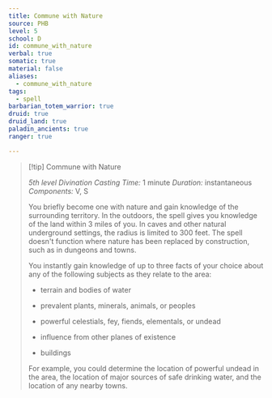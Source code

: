 ```yaml
---
title: Commune with Nature
source: PHB
level: 5
school: D
id: commune_with_nature
verbal: true
somatic: true
material: false
aliases:
  - commune_with_nature
tags:
  - spell
barbarian_totem_warrior: true
druid: true
druid_land: true
paladin_ancients: true
ranger: true

---
```

>[!tip] Commune with Nature
>
> *5th level Divination*
> *Casting Time:* 1 minute
> *Duration:* instantaneous
> *Components:* V, S
>
>You briefly become one with nature and gain knowledge of the surrounding territory. In the outdoors, the spell gives you knowledge of the land within 3 miles of you. In caves and other natural underground settings, the radius is limited to 300 feet. The spell doesn't function where nature has been replaced by construction, such as in dungeons and towns.
>
>You instantly gain knowledge of up to three facts of your choice about any of the following subjects as they relate to the area:
>
>-  terrain and bodies of water
>
>-  prevalent plants, minerals, animals, or peoples
>
>-  powerful celestials, fey, fiends, elementals, or undead
>
>-  influence from other planes of existence
>
>-  buildings
>
>For example, you could determine the location of powerful undead in the area, the location of major sources of safe drinking water, and the location of any nearby towns.
>

